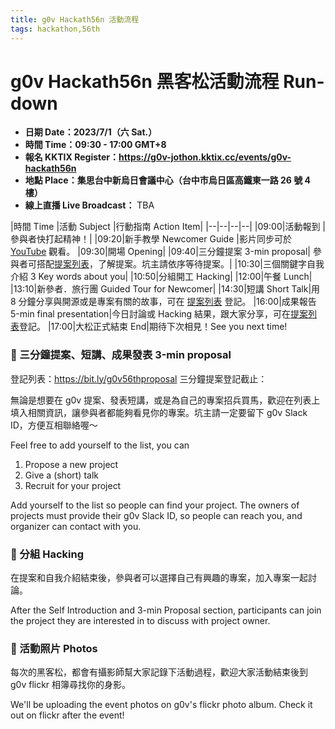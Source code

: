 ```yaml
---
title: g0v Hackath56n 活動流程
tags: hackathon,56th
---
```


# g0v Hackath56n 黑客松活動流程 Run-down 

- **日期 Date：2023/7/1（六 Sat.）**
- **時間 Time：09:30 - 17:00 GMT+8**
- **報名 KKTIX Register：https://g0v-jothon.kktix.cc/events/g0v-hackath56n**
- **地點 Place：集思台中新烏日會議中心（台中市烏日區高鐵東一路 26 號 4 樓）**
- **線上直播 Live Broadcast：** TBA

|時間 Time |活動 Subject |行動指南 Action Item|
|--|--|--|--|
|09:00|活動報到 |參與者快打起精神！|
|09:20|新手教學 Newcomer Guide	|影片同步可於 [YouTube](https://youtu.be/Zvxjo4RvnhU) 觀看。
|09:30|開場 Opening|
|09:40|三分鐘提案 3-min proposal| 參與者可搭配[提案列表](https://bit.ly/g0v56thproposal)，了解提案。坑主請依序等待提案。|
|10:30|三個關鍵字自我介紹 3 Key words about you|
|10:50|分組開工 Hacking|
|12:00|午餐 Lunch|
|13:10|新參者．旅行團 Guided Tour for Newcomer|
|14:30|短講 Short Talk|用 8 分鐘分享與開源或是專案有關的故事，可在 [提案列表](https://bit.ly/g0v56thproposal) 登記。
|16:00|成果報告 5-min final presentation|今日討論或 Hacking 結果，跟大家分享，可在[提案列表](https://bit.ly/g0v56thproposal)登記。
|17:00|大松正式結束 End|期待下次相見！See you next time!

### 💪 三分鐘提案、短講、成果發表 3-min proposal
登記列表：https://bit.ly/g0v56thproposal 三分鐘提案登記截止：

無論是想要在 g0v 提案、發表短講，或是為自己的專案招兵買馬，歡迎在列表上填入相關資訊，讓參與者都能夠看見你的專案。坑主請一定要留下 g0v Slack ID，方便互相聯絡喔～

Feel free to add yourself to the list, you can
1. Propose a new project
2. Give a (short) talk
3. Recruit for your project

Add yourself to the list so people can find your project. The owners of projects must provide their g0v Slack ID, so people can reach you, and organizer can contact with you.

### 💪 分組 Hacking

在提案和自我介紹結束後，參與者可以選擇自己有興趣的專案，加入專案一起討論。

After the Self Introduction and 3-min Proposal section, participants can join the project they are interested in to discuss with project owner.

### 💪 活動照片 Photos

每次的黑客松，都會有攝影師幫大家記錄下活動過程，歡迎大家活動結束後到 g0v flickr 相簿尋找你的身影。

We'll be uploading the event photos on g0v's flickr photo album. Check it out on flickr after the event!


